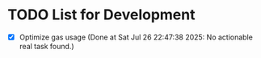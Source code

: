 # TODO List for Development

- [x] Optimize gas usage  (Done at Sat Jul 26 22:47:38 2025: No actionable real task found.)